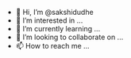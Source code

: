 - 👋 Hi, I’m @sakshidudhe
- 👀 I’m interested in ...
- 🌱 I’m currently learning ...
- 💞️ I’m looking to collaborate on ...
- 📫 How to reach me ...

<!---
sakshidudhe/sakshidudhe is a ✨ special ✨ repository because its `README.md` (this file) appears on your GitHub profile.
You can click the Preview link to take a look at your changes.
--->
